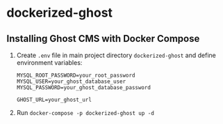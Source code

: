 # dockerized-ghost
## Installing Ghost CMS with Docker Compose

1. Create ```.env``` file in main project directory ```dockerized-ghost``` and define 
   environment variables:
   ```
   MYSQL_ROOT_PASSWORD=your_root_password
   MYSQL_USER=your_ghost_database_user
   MYSQL_PASSWORD=your_ghost_database_password
   
   GHOST_URL=your_ghost_url
   ```
2. Run ```docker-compose -p dockerized-ghost up -d```